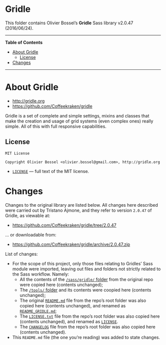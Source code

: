 Gridle
======

This folder contains Olivier Bossel’s **Gridle** Sass library v2.0.47 (2016/06/24).

------------------------------------------------------------------------

**Table of Contents**

<!-- #toc -->
-   [About Gridle](#about-gridle)
    -   [License](#license)
-   [Changes](#changes)

<!-- /toc -->

------------------------------------------------------------------------

About Gridle
============

-   <http://gridle.org>
-   <https://github.com/Coffeekraken/gridle>

Gridle is a set of complete and simple settings, mixins and classes that make the creation and usage of grid systems (even complex ones) really simple. All of this with full responsive capabilities.

License
-------

    MIT License

    Copyright Olivier Bossel <olivier.bossel@gmail.com>, http://gridle.org

-   [`LICENSE`](./LICENSE) — full text of the MIT license.

Changes
=======

Changes to the original library are listed below. All changes here described were carried out by Tristano Ajmone, and they refer to version `2.0.47` of Gridle, as viewable at:

-   <https://github.com/Coffeekraken/gridle/tree/2.0.47>

… or downloadable from:

-   <https://github.com/Coffeekraken/gridle/archive/2.0.47.zip>

List of changes:

-   For the scope of this project, only those files relating to Gridles’ Sass module were imported, leaving out files and folders not strictly related to the Sass workflow. Namely:
    -   All the contents of the [`/sass/gridle/` folder](https://github.com/Coffeekraken/gridle/tree/2.0.47/sass/gridle) from the original repo were copied here (contents unchanged);
    -   The [`/tools/` folder](https://github.com/Coffeekraken/gridle/tree/2.0.47/sass/tools) and its contents were coopied here (contents unchanged);
    -   The original [`README.md`](https://github.com/Coffeekraken/gridle/blob/2.0.47/README.md) file from the repo’s root folder was also copied here (contents unchanged), and renamed as [`README_GRIDLE.md`](./README_GRIDLE.md);
    -   The [`LICENSE.txt`](https://github.com/Coffeekraken/gridle/blob/2.0.47/LICENSE.txt) file from the repo’s root folder was also copied here (contents unchanged), and renamed as [`LICENSE`](./LICENSE).
    -   The [`CHANGELOG`](https://github.com/Coffeekraken/gridle/blob/2.0.47/CHANGELOG) file from the repo’s root folder was also copied here (contents unchanged).
-   This `README.md` file (the one you’re reading) was added to state changes.

